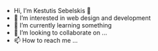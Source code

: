 -  Hi, I’m Kestutis Sebelskis 👋
- 👀 I’m interested in web design and development
- 🌱 I’m currently learning something
- 💞️ I’m looking to collaborate on ...
- 📫 How to reach me ...

<!---
vrbin90s/vrbin90s is a ✨ special ✨ repository because its `README.md` (this file) appears on your GitHub profile.
You can click the Preview link to take a look at your changes.
--->
